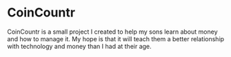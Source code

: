 # CoinCountr

CoinCountr is a small project I created to help my sons learn about money and how to manage it. My hope is that it will teach them a better relationship with technology and money than I had at their age.